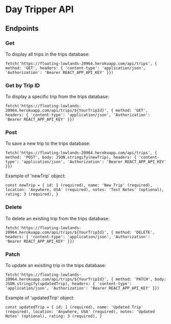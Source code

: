 # Day Tripper API

## Endpoints

### Get
To display all trips in the trips database:

`fetch('https://floating-lowlands-20964.herokuapp.com/api/trips', {
      method: 'GET',
      headers: {
        'content-type': 'application/json',
        'Authorization': 'Bearer REACT_APP_API_KEY'
      }})`

### Get by Trip ID
To display a specific trip from the trips database:

`fetch('https://floating-lowlands-20964.herokuapp.com/api/trips/${YourTripId}', {
      method: 'GET',
      headers: {
        'content-type': 'application/json',
        'Authorization': 'Bearer REACT_APP_API_KEY'
      }})`

### Post
To save a new trip to the trips database:

`fetch('https://floating-lowlands-20964.herokuapp.com/api/trips', {
      method: 'POST',
      body: JSON.stringify(newTrip),
      headers: {
        'content-type': 'application/json',
        'Authorization': 'Bearer REACT_APP_API_KEY'
      }})`

Example of 'newTrip' object:

`const newTrip = {
            id: 1 (required),
            name: 'New Trip' (required),
            location: 'Anywhere, USA' (required),
            notes: 'Test Notes' (optional),
            rating: 3 (required),
            }`

### Delete
To delete an existing trip from the trips database:

`fetch('https://floating-lowlands-20964.herokuapp.com/api/trips/${YourTripId}', {
        method: 'DELETE',
        headers: {
            'content-type': 'application/json',
            'Authorization': 'Bearer REACT_APP_API_KEY'
        }})`

### Patch
To update an exisiting trip in the trips database:

`fetch('https://floating-lowlands-20964.herokuapp.com/api/trips/${YourTripId}', {
      method: 'PATCH',
      body: JSON.stringify(updatedTrip),
      headers: {
        'content-type': 'application/json',
        'Authorization': 'Bearer REACT_APP_API_KEY'
      }})`

Example of 'updatedTrip' object:

`const updatedTrip = {
            id: 1 (required),
            name: 'Updated Trip' (required),
            location: 'Anywhere, USA' (required),
            notes: 'Updated Notes' (optional),
            rating: 3 (required),
            }`
